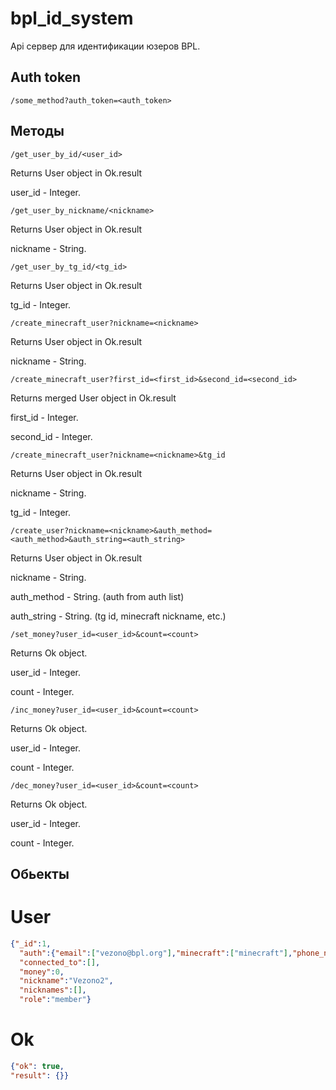 # bpl_id_system
 
Api сервер для идентификации юзеров BPL.

## Auth token

`/some_method?auth_token=<auth_token>`

## Методы

`/get_user_by_id/<user_id>`

Returns User object in Ok.result

user_id - Integer.


`/get_user_by_nickname/<nickname>`

Returns User object in Ok.result

nickname - String.

`/get_user_by_tg_id/<tg_id>`

Returns User object in Ok.result

tg_id - Integer.


`/create_minecraft_user?nickname=<nickname>`

Returns User object in Ok.result

nickname - String.

`/create_minecraft_user?first_id=<first_id>&second_id=<second_id>`

Returns merged User object in Ok.result 

first_id - Integer.

second_id - Integer.

`/create_minecraft_user?nickname=<nickname>&tg_id`

Returns User object in Ok.result

nickname - String.

tg_id - Integer.


`/create_user?nickname=<nickname>&auth_method=<auth_method>&auth_string=<auth_string>`

Returns User object in Ok.result

nickname - String.

auth_method - String. (auth from auth list)

auth_string - String. (tg id, minecraft nickname, etc.)


`/set_money?user_id=<user_id>&count=<count>`

Returns Ok object.

user_id - Integer.

count - Integer.



`/inc_money?user_id=<user_id>&count=<count>`

Returns Ok object.

user_id - Integer.

count - Integer.



`/dec_money?user_id=<user_id>&count=<count>`

Returns Ok object.

user_id - Integer.

count - Integer.

## Обьекты

# User

```json
{"_id":1,
  "auth":{"email":["vezono@bpl.org"],"minecraft":["minecraft"],"phone_number":["+79631376940"],"telegram_id":["512006137"]},
  "connected_to":[],
  "money":0,
  "nickname":"Vezono2",
  "nicknames":[],
  "role":"member"}
```

# Ok
```json
{"ok": true,
"result": {}}
```

